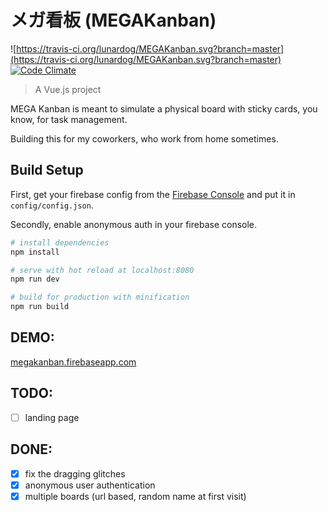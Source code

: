 # メガ看板 (MEGAKanban)

![https://travis-ci.org/lunardog/MEGAKanban.svg?branch=master](https://travis-ci.org/lunardog/MEGAKanban.svg?branch=master)
[![Code Climate](https://codeclimate.com/github/lunardog/MEGAKanban/badges/gpa.svg)](https://codeclimate.com/github/lunardog/MEGAKanban)

> A Vue.js project

MEGA Kanban is meant to simulate a physical board with sticky cards, you know, for task management.

Building this for my coworkers, who work from home sometimes.

## Build Setup

First, get your firebase config from the [Firebase Console](https://console.firebase.google.com/) and put it in `config/config.json`.

Secondly, enable anonymous auth in your firebase console.

``` bash
# install dependencies
npm install

# serve with hot reload at localhost:8080
npm run dev

# build for production with minification
npm run build
```

## DEMO:

[megakanban.firebaseapp.com](http://megakanban.firebaseapp.com)

## TODO:

 - [ ] landing page

## DONE:

 - [x] fix the dragging glitches
 - [x] anonymous user authentication
 - [x] multiple boards (url based, random name at first visit)
